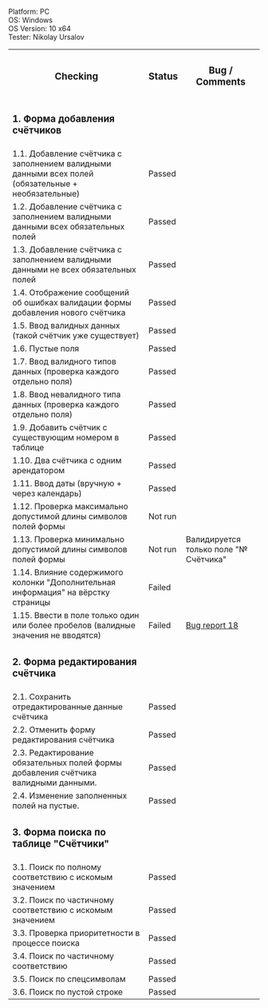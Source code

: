 




  Platform: PC<br>
  OS: Windows<br> 
  OS Version: 10 x64<br>
  Tester: Nikolay Ursalov<br>



<table>

<tr>
  <th colspan="2"><h3>Checking</h3></th>
  <th><h3>Status</h3></th>
  <th><h3>Bug / Comments</h3></th>
</tr>

<tr>
  <td colspan="2"><h3>1. Форма добавления счётчиков</h3></td>
  <td></td>
  <td></td>
</tr>
<tr>
  <td colspan="2">1.1. Добавление счётчика с заполнением валидными данными всех полей (обязательные + необязательные)</td>
  <td>Passed</td>
  <td></td>
</tr>
<tr>
  <td colspan="2">1.2. Добавление счётчика с заполнением валидными данными всех обязательных полей</td>
  <td>Passed</td>
  <td></td>
</tr>
<tr>
  <td colspan="2">1.3. Добавление счётчика с заполнением валидными данными не всех обязательных полей</td>
  <td>Passed</td>
  <td></td>
</tr>
<tr>
  <td colspan="2">1.4. Отображение сообщений об ошибках валидации формы добавления нового счётчика</td>
  <td>Passed</td>
  <td></td>
</tr>



<tr>
  <td colspan="2">1.5. Ввод валидных данных (такой счётчик уже существует)</td>
  <td>Passed</td>
  <td></td>
</tr>
<tr>
  <td colspan="2">1.6. Пустые поля</td>
  <td>Passed</td>
  <td></td>
</tr>


<tr>
  <td colspan="2">1.7. Ввод валидного типов данных (проверка каждого отдельно поля)</td>
  <td>Passed</td>
  <td></td>
</tr>
<tr>
  <td colspan="2">1.8. Ввод невалидного типа данных (проверка каждого отдельно поля)</td>
  <td>Passed</td>
  <td></td>
</tr>
<tr>
  <td colspan="2">1.9. Добавить счётчик с существующим номером в таблице</td>
  <td>Passed</td>
  <td></td>
</tr>
<tr>
  <td colspan="2">1.10. Два счётчика с одним арендатором</td>
  <td>Passed</td>
  <td></td>
</tr>
<tr>
  <td colspan="2">1.11. Ввод даты (вручную + через календарь)</td>
  <td>Passed</td>
  <td></td>
</tr>
<tr>
  <td colspan="2">1.12. Проверка максимально допустимой длины символов полей формы</td>
  <td>Not run</td>
  <td></td>
</tr>
<tr>
  <td colspan="2">1.13. Проверка минимально допустимой длины символов полей формы</td>
  <td>Not run</td>
  <td>Валидируется только поле "№ Счётчика"</td>
</tr>

<tr>
  <td colspan="2">1.14. Влияние содержимого колонки "Дополнительная информация" на вёрстку страницы</td>
  <td>Failed</td>
  <td></td>
</tr>
<tr>
  <td colspan="2">1.15. Ввести в поле только один или более пробелов (валидные значения не вводятся)</td>
   <td>Failed</td>
  <td><a href="https://docs.google.com/spreadsheets/d/1Mv2mY9hbWDSlGGjgFNGqjdRMM87qUOtzmdZQoHYzZVo/edit?usp=share_link">Bug report 18</td>
</tr>

<tr>
  <td colspan="2"><h3>2. Форма редактирования счётчика</h3></td>
  <td></td>
  <td></td>
</tr>

<tr>
  <td colspan="2">2.1. Сохранить отредактированные данные счётчика</td>
  <td>Passed</td>
  <td></td>
</tr>
<tr>
  <td colspan="2">2.2. Отменить форму редактирования счётчика</td>
  <td>Passed</td>
  <td></td>
</tr>
<tr>
  <td colspan="2">2.3. Редактирование обязательных полей формы добавления счётчика валидными данными.</td>
  <td>Passed</td>
  <td></td>
</tr>
<tr>
  <td colspan="2">2.4. Изменение заполненных полей на пустые.</td>
  <td>Passed</td>
  <td></td>
</tr>

<tr>
  <td colspan="2"><h3>3. Форма поиска по таблице "Счётчики"</h3></td>
  <td></td>
  <td></td>
</tr>
<tr>
  <td colspan="2">3.1. Поиск по полному соответствию с искомым значением</td>
  <td>Passed</td>
  <td></td>
</tr>
<tr>
  <td colspan="2">3.2. Поиск по частичному соответствию с искомым значением</td>
  <td>Passed</td>
  <td></td>
</tr>
<tr>
  <td colspan="2">3.3. Проверка приоритетности в процессе поиска</td>
  <td>Passed</td>
  <td></td>
</tr>
<tr>
  <td colspan="2">3.4. Поиск по частичному соответствию</td>
  <td>Passed</td>
  <td></td>
</tr>
<tr>
  <td colspan="2">3.5. Поиск по спецсимволам </td>
  <td>Passed</td>
  <td></td>
</tr>
<tr>
  <td colspan="2">3.6. Поиск по пустой строке</td>
  <td>Passed</td>
  <td></td>
</tr>


</table>


